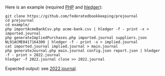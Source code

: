 Here is an example (required [PHP](https://www.php.net/) and [hledger](https://hledger.org/)):
```
git clone https://github.com/federatedbookkeeping/prejournal
cd prejournal
cd example/
php importAcmeBankCsv.php acme-bank.csv | hledger -f - print -x > imported.journal
php generateImpliedPurchases.php imported.journal suppliers.json NL91ACME0417164300 | hledger -f - print -x > implied.journal
cat imported.journal implied.journal > main.journal
php generateJournal.php main.journal config.json report.json | hledger -f - print > 2022.journal
hledger -f 2022.journal close >> 2022.journal
```

Expected output: see [2022.journal](https://github.com/federatedbookkeeping/prejournal/blob/main/example/2022.journal).
